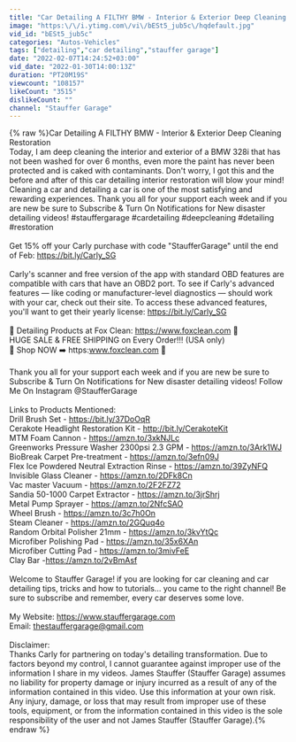 ```yaml
---
title: "Car Detailing A FILTHY BMW - Interior & Exterior Deep Cleaning Restoration"
image: "https:\/\/i.ytimg.com\/vi\/bESt5_jub5c\/hqdefault.jpg"
vid_id: "bESt5_jub5c"
categories: "Autos-Vehicles"
tags: ["detailing","car detailing","stauffer garage"]
date: "2022-02-07T14:24:52+03:00"
vid_date: "2022-01-30T14:00:13Z"
duration: "PT20M19S"
viewcount: "108157"
likeCount: "3515"
dislikeCount: ""
channel: "Stauffer Garage"
---
```

{% raw %}Car Detailing A FILTHY BMW - Interior &amp; Exterior Deep Cleaning Restoration<br />Today, I am deep cleaning the interior and exterior of a BMW 328i that has not been washed for over 6 months, even more the paint has never been protected and is caked with contaminants. Don't worry, I got this and the before and after of this car detailing interior restoration will blow your mind! Cleaning a car and detailing a car is one of the most satisfying and rewarding experiences. Thank you all for your support each week and if you are new be sure to Subscribe &amp; Turn On Notifications for New disaster detailing videos! #stauffergarage #cardetailing #deepcleaning #detailing #restoration<br /><br />Get 15% off your Carly purchase with code &quot;StaufferGarage&quot; until the end of Feb: <a rel="nofollow" target="blank" href="https://bit.ly/Carly_SG">https://bit.ly/Carly_SG</a><br /><br />Carly's scanner and free version of the app with standard OBD features are compatible with cars that have an OBD2 port. To see if Carly's advanced features — like coding or manufacturer-level diagnostics — should work with your car, check out their site. To access these advanced features, you'll want to get their yearly license: <a rel="nofollow" target="blank" href="https://bit.ly/Carly_SG">https://bit.ly/Carly_SG</a><br /><br />🦊 Detailing Products at Fox Clean: <a rel="nofollow" target="blank" href="https://www.foxclean.com">https://www.foxclean.com</a> 🦊<br />HUGE SALE &amp; FREE SHIPPING on Every Order!!! (USA only)<br />🦊 Shop NOW ➡️ https:www.foxclean.com 🦊<br /><br />Thank you all for your support each week and if you are new be sure to Subscribe &amp; Turn On Notifications for New disaster detailing videos! Follow Me On Instagram @StaufferGarage  <br /><br />Links to Products Mentioned:<br />Drill Brush Set - <a rel="nofollow" target="blank" href="https://bit.ly/37DoOqR">https://bit.ly/37DoOqR</a> <br />Cerakote Headlight Restoration Kit - <a rel="nofollow" target="blank" href="http://bit.ly/CerakoteKit">http://bit.ly/CerakoteKit</a><br />MTM Foam Cannon - <a rel="nofollow" target="blank" href="https://amzn.to/3xkNJLc">https://amzn.to/3xkNJLc</a><br />Greenworks Pressure Washer 2300psi 2.3 GPM - <a rel="nofollow" target="blank" href="https://amzn.to/3Ark1WJ">https://amzn.to/3Ark1WJ</a><br />BioBreak Carpet Pre-treatment - <a rel="nofollow" target="blank" href="https://amzn.to/3efn09J">https://amzn.to/3efn09J</a><br />Flex Ice Powdered Neutral Extraction Rinse - <a rel="nofollow" target="blank" href="https://amzn.to/39ZyNFQ">https://amzn.to/39ZyNFQ</a><br />Invisible Glass Cleaner - <a rel="nofollow" target="blank" href="https://amzn.to/2DFk8Cn">https://amzn.to/2DFk8Cn</a><br />Vac master Vacuum - <a rel="nofollow" target="blank" href="https://amzn.to/2F2FZ72">https://amzn.to/2F2FZ72</a><br />Sandia 50-1000 Carpet Extractor - <a rel="nofollow" target="blank" href="https://amzn.to/3jrShrj">https://amzn.to/3jrShrj</a><br />Metal Pump Sprayer - <a rel="nofollow" target="blank" href="https://amzn.to/2NfcSAO">https://amzn.to/2NfcSAO</a><br />Wheel Brush - <a rel="nofollow" target="blank" href="https://amzn.to/3c7h0On">https://amzn.to/3c7h0On</a><br />Steam Cleaner - <a rel="nofollow" target="blank" href="https://amzn.to/2GQuq4o">https://amzn.to/2GQuq4o</a><br />Random Orbital Polisher 21mm - <a rel="nofollow" target="blank" href="https://amzn.to/3kvYtQc">https://amzn.to/3kvYtQc</a><br />Microfiber Polishing Pad - <a rel="nofollow" target="blank" href="https://amzn.to/35x6XAn">https://amzn.to/35x6XAn</a><br />Microfiber Cutting Pad - <a rel="nofollow" target="blank" href="https://amzn.to/3mivFeE">https://amzn.to/3mivFeE</a><br />Clay Bar -<a rel="nofollow" target="blank" href="https://amzn.to/2vBmAsf">https://amzn.to/2vBmAsf</a><br /><br />Welcome to Stauffer Garage! if you are looking for car cleaning and car detailing tips, tricks and how to tutorials... you came to the right channel! Be sure to subscribe and remember, every car deserves some love. <br /><br />My Website: <a rel="nofollow" target="blank" href="https://www.stauffergarage.com">https://www.stauffergarage.com</a><br />Email: thestauffergarage@gmail.com<br /><br />Disclaimer:<br />Thanks Carly for partnering on today's detailing transformation. Due to factors beyond my control, I cannot guarantee against improper use of the information I share in my videos. James Stauffer (Stauffer Garage) assumes no liability for property damage or injury incurred as a result of any of the information contained in this video. Use this information at your own risk. Any injury, damage, or loss that may result from improper use of these tools, equipment, or from the information contained in this video is the sole responsibility of the user and not James Stauffer (Stauffer Garage).{% endraw %}
